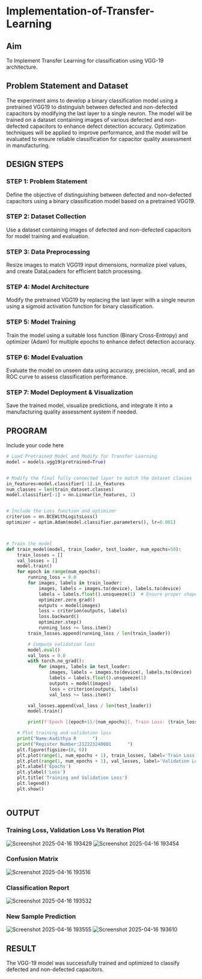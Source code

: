 # Implementation-of-Transfer-Learning
## Aim
To Implement Transfer Learning for classification using VGG-19 architecture.
## Problem Statement and Dataset
The experiment aims to develop a binary classification model using a pretrained VGG19 to distinguish between defected and non-defected capacitors by modifying the last layer to a single neuron. The model will be trained on a dataset containing images of various defected and non-defected capacitors to enhance defect detection accuracy. Optimization techniques will be applied to improve performance, and the model will be evaluated to ensure reliable classification for capacitor quality assessment in manufacturing.


## DESIGN STEPS
### STEP 1: Problem Statement  
Define the objective of distinguishing between defected and non-defected capacitors using a binary classification model based on a pretrained VGG19.  

### STEP 2: Dataset Collection  
Use a dataset containing images of defected and non-defected capacitors for model training and evaluation.  

### STEP 3: Data Preprocessing  
Resize images to match VGG19 input dimensions, normalize pixel values, and create DataLoaders for efficient batch processing.  

### STEP 4: Model Architecture  
Modify the pretrained VGG19 by replacing the last layer with a single neuron using a sigmoid activation function for binary classification.  

### STEP 5: Model Training  
Train the model using a suitable loss function (Binary Cross-Entropy) and optimizer (Adam) for multiple epochs to enhance defect detection accuracy.  

### STEP 6: Model Evaluation  
Evaluate the model on unseen data using accuracy, precision, recall, and an ROC curve to assess classification performance.  

### STEP 7: Model Deployment & Visualization  
Save the trained model, visualize predictions, and integrate it into a manufacturing quality assessment system if needed.

## PROGRAM
Include your code here
```python
# Load Pretrained Model and Modify for Transfer Learning
model = models.vgg19(pretrained=True)


# Modify the final fully connected layer to match the dataset classes
in_features=model.classifier[-1].in_features
num_classes = len(train_dataset.classes)
model.classifier[-1] = nn.Linear(in_features, 1)


# Include the Loss function and optimizer
criterion = nn.BCEWithLogitsLoss()
optimizer = optim.Adam(model.classifier.parameters(), lr=0.001)



# Train the model
def train_model(model, train_loader, test_loader, num_epochs=50):
    train_losses = []
    val_losses = []
    model.train()
    for epoch in range(num_epochs):
        running_loss = 0.0
        for images, labels in train_loader:
            images, labels = images.to(device), labels.to(device)
            labels = labels.float().unsqueeze(1)  # Ensure proper shape for BCEWithLogitsLoss
            optimizer.zero_grad()
            outputs = model(images)
            loss = criterion(outputs, labels)
            loss.backward()
            optimizer.step()
            running_loss += loss.item()
        train_losses.append(running_loss / len(train_loader))

        # Compute validation loss
        model.eval()
        val_loss = 0.0
        with torch.no_grad():
            for images, labels in test_loader:
                images, labels = images.to(device), labels.to(device)
                labels = labels.float().unsqueeze(1)
                outputs = model(images)
                loss = criterion(outputs, labels)
                val_loss += loss.item()

        val_losses.append(val_loss / len(test_loader))
        model.train()

        print(f'Epoch [{epoch+1}/{num_epochs}], Train Loss: {train_losses[-1]:.4f}, Validation Loss: {val_losses[-1]:.4f}')

    # Plot training and validation loss
    print("Name:Aadithya R      ")
    print("Register Number:212223240001      ")
    plt.figure(figsize=(8, 6))
    plt.plot(range(1, num_epochs + 1), train_losses, label='Train Loss', marker='o')
    plt.plot(range(1, num_epochs + 1), val_losses, label='Validation Loss', marker='s')
    plt.xlabel('Epochs')
    plt.ylabel('Loss')
    plt.title('Training and Validation Loss')
    plt.legend()
    plt.show()



```

## OUTPUT
### Training Loss, Validation Loss Vs Iteration Plot

![Screenshot 2025-04-16 193429](https://github.com/user-attachments/assets/b227f2d6-91b3-45a8-be8c-abe52b9cc9f8)
![Screenshot 2025-04-16 193454](https://github.com/user-attachments/assets/f50f0b7d-290b-4367-8af9-07d946ff8fd9)


### Confusion Matrix

![Screenshot 2025-04-16 193516](https://github.com/user-attachments/assets/2f3e2fc6-568e-4792-94da-c361dec8d20f)


### Classification Report

![Screenshot 2025-04-16 193532](https://github.com/user-attachments/assets/5dfe4f62-aa5c-4135-9b08-41de85d3632a)

### New Sample Prediction

![Screenshot 2025-04-16 193555](https://github.com/user-attachments/assets/dbe2278b-ee5e-4cce-b51d-108df79f8431)
![Screenshot 2025-04-16 193610](https://github.com/user-attachments/assets/40202c24-de82-42cf-9232-64d9e12c7a24)


## RESULT
The VGG-19 model was successfully trained and optimized to classify defected and non-defected capacitors.
